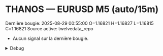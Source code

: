 # THANOS — EURUSD M5 (auto/15m)
Dernière bougie: 2025-08-29 00:55:00  O=1.16821  H=1.16827  L=1.16815  C=1.16821
Source active: twelvedata_repo

- Aucun signal sur la dernière bougie.

<details><summary>Debug</summary>

- TD_API_KEY manquant.

</details>